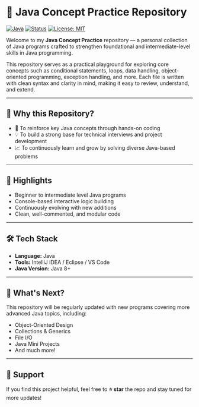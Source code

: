 # 🚀 Java Concept Practice Repository

[![Java](https://img.shields.io/badge/Language-Java-blue.svg)](https://www.oracle.com/java/)
[![Status](https://img.shields.io/badge/Status-Active-brightgreen.svg)]()
[![License: MIT](https://img.shields.io/badge/License-MIT-yellow.svg)](LICENSE)

Welcome to my **Java Concept Practice** repository — a personal collection of Java programs crafted to strengthen foundational and intermediate-level skills in Java programming.

This repository serves as a practical playground for exploring core concepts such as conditional statements, loops, data handling, object-oriented programming, exception handling, and more. Each file is written with clean syntax and clarity in mind, making it easy to review, understand, and extend.

---

## 🧠 Why this Repository?

- 🚀 To reinforce key Java concepts through hands-on coding
- 💡 To build a strong base for technical interviews and project development
- 📈 To continuously learn and grow by solving diverse Java-based problems

---

## 📌 Highlights

- Beginner to intermediate level Java programs
- Console-based interactive logic building
- Continuously evolving with new additions
- Clean, well-commented, and modular code

---

## 🛠 Tech Stack

- **Language:** Java  
- **Tools:** IntelliJ IDEA / Eclipse / VS Code  
- **Java Version:** Java 8+

---

## 🌱 What's Next?

This repository will be regularly updated with new programs covering more advanced Java topics, including:
- Object-Oriented Design
- Collections & Generics
- File I/O
- Java Mini Projects
- And much more!

---

## 🌟 Support

If you find this project helpful, feel free to **⭐ star** the repo and stay tuned for more updates!

